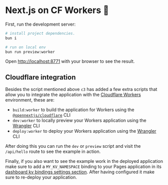 # Next.js on CF Workers 🎉

First, run the development server:

```bash
# install project dependencies.
bun i

# run on local env
bun run preview:worker
```

Open [http://localhost:8771](http://localhost:8771) with your browser to see the result.

## Cloudflare integration

Besides the script mentioned above `c3` has added a few extra scripts that allow you to integrate the application with the [Cloudflare Workers](https://workers.cloudflare.com/) environment, these are:

- `build:worker` to build the application for Workers using the [`@opennextjs/cloudflare`](https://github.com/opennextjs/opennextjs-cloudflare) CLI
- `dev:worker` to locally preview your Workers application using the [Wrangler](https://developers.cloudflare.com/workers/wrangler/) CLI
- `deploy:worker` to deploy your Workers application using the [Wrangler](https://developers.cloudflare.com/workers/wrangler/) CLI

After doing this you can run the `dev` or `preview` script and visit the `/api/hello` route to see the example in action.

Finally, if you also want to see the example work in the deployed application make sure to add a `MY_KV_NAMESPACE` binding to your Pages application in its [dashboard kv bindings settings section](https://dash.cloudflare.com/?to=/:account/pages/view/:pages-project/settings/functions#kv_namespace_bindings_section). After having configured it make sure to re-deploy your application.
